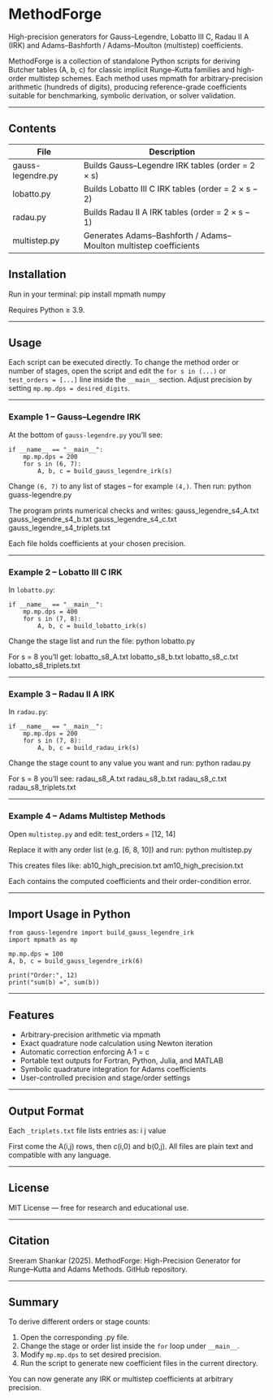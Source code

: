 # MethodForge

High-precision generators for Gauss–Legendre, Lobatto III C, Radau II A (IRK) and Adams–Bashforth / Adams–Moulton (multistep) coefficients.

MethodForge is a collection of standalone Python scripts for deriving Butcher tables (A, b, c) for classic implicit Runge–Kutta families and high-order multistep schemes.
Each method uses mpmath for arbitrary-precision arithmetic (hundreds of digits), producing reference-grade coefficients suitable for benchmarking, symbolic derivation, or solver validation.

---

## Contents

| File              | Description                                                      |
| ----------------- | ---------------------------------------------------------------- |
| gauss-legendre.py | Builds Gauss–Legendre IRK tables (order = 2 × s)                 |
| lobatto.py        | Builds Lobatto III C IRK tables (order = 2 × s − 2)              |
| radau.py          | Builds Radau II A IRK tables (order = 2 × s − 1)                 |
| multistep.py      | Generates Adams–Bashforth / Adams–Moulton multistep coefficients |

## Installation

Run in your terminal:
pip install mpmath numpy

Requires Python ≥ 3.9.

---

## Usage

Each script can be executed directly.
To change the method order or number of stages, open the script and edit the `for s in (...)` or `test_orders = [...]` line inside the `__main__` section.
Adjust precision by setting `mp.mp.dps = desired_digits`.

---

### Example 1 – Gauss–Legendre IRK

At the bottom of `gauss-legendre.py` you’ll see:

```
if __name__ == "__main__":
    mp.mp.dps = 200
    for s in (6, 7):
        A, b, c = build_gauss_legendre_irk(s)
```

Change `(6, 7)` to any list of stages – for example `(4,)`.
Then run:
python guass-legendre.py

The program prints numerical checks and writes:
gauss_legendre_s4_A.txt
gauss_legendre_s4_b.txt
gauss_legendre_s4_c.txt
gauss_legendre_s4_triplets.txt

Each file holds coefficients at your chosen precision.

---

### Example 2 – Lobatto III C IRK

In `lobatto.py`:

```
if __name__ == "__main__":
    mp.mp.dps = 400
    for s in (7, 8):
        A, b, c = build_lobatto_irk(s)
```

Change the stage list and run the file:
python lobatto.py

For s = 8 you’ll get:
lobatto_s8_A.txt
lobatto_s8_b.txt
lobatto_s8_c.txt
lobatto_s8_triplets.txt

---

### Example 3 – Radau II A IRK

In `radau.py`:

```
if __name__ == "__main__":
    mp.mp.dps = 200
    for s in (7, 8):
        A, b, c = build_radau_irk(s)
```

Change the stage count to any value you want and run:
python radau.py

For s = 8 you’ll see:
radau_s8_A.txt
radau_s8_b.txt
radau_s8_c.txt
radau_s8_triplets.txt

---

### Example 4 – Adams Multistep Methods

Open `multistep.py` and edit:
test_orders = [12, 14]

Replace it with any order list (e.g. [6, 8, 10]) and run:
python multistep.py

This creates files like:
ab10_high_precision.txt
am10_high_precision.txt

Each contains the computed coefficients and their order-condition error.

---

## Import Usage in Python

```
from gauss-legendre import build_gauss_legendre_irk
import mpmath as mp

mp.mp.dps = 100
A, b, c = build_gauss_legendre_irk(6)

print("Order:", 12)
print("sum(b) =", sum(b))
```

---

## Features

* Arbitrary-precision arithmetic via mpmath
* Exact quadrature node calculation using Newton iteration
* Automatic correction enforcing A·1 = c
* Portable text outputs for Fortran, Python, Julia, and MATLAB
* Symbolic quadrature integration for Adams coefficients
* User-controlled precision and stage/order settings

---

## Output Format

Each `_triplets.txt` file lists entries as:
i  j  value

First come the A(i,j) rows, then c(i,0) and b(0,j).
All files are plain text and compatible with any language.

---

## License

MIT License — free for research and educational use.

---

## Citation

Sreeram Shankar (2025). MethodForge: High-Precision Generator for Runge–Kutta and Adams Methods. GitHub repository.

---

## Summary

To derive different orders or stage counts:

1. Open the corresponding .py file.
2. Change the stage or order list inside the `for` loop under `__main__`.
3. Modify `mp.mp.dps` to set desired precision.
4. Run the script to generate new coefficient files in the current directory.

You can now generate any IRK or multistep coefficients at arbitrary precision.
